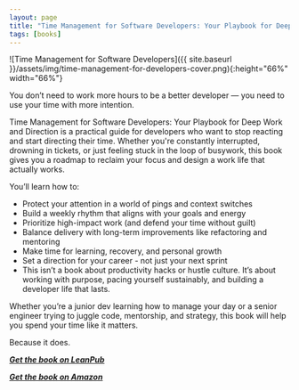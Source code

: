 ```yaml
---
layout: page
title: "Time Management for Software Developers: Your Playbook for Deep Work and Direction"
tags: [books]
---
```

![Time Management for Software Developers]({{ site.baseurl }}/assets/img/time-management-for-developers-cover.png){:height="66%" width="66%"}

You don’t need to work more hours to be a better developer — you need to use your time with more intention.
 
Time Management for Software Developers: Your Playbook for Deep Work and Direction is a practical guide for developers who want to stop reacting and start directing their time. Whether you're constantly interrupted, drowning in tickets, or just feeling stuck in the loop of busywork, this book gives you a roadmap to reclaim your focus and design a work life that actually works.

You’ll learn how to:

- Protect your attention in a world of pings and context switches
- Build a weekly rhythm that aligns with your goals and energy
- Prioritize high-impact work (and defend your time without guilt)
- Balance delivery with long-term improvements like refactoring and mentoring
- Make time for learning, recovery, and personal growth
- Set a direction for your career - not just your next sprint
- This isn’t a book about productivity hacks or hustle culture. It’s about working with purpose, pacing yourself sustainably, and building a developer life that lasts.

Whether you’re a junior dev learning how to manage your day or a senior engineer trying to juggle code, mentorship, and strategy, this book will help you spend your time like it matters.

Because it does.

***[Get the book on LeanPub](https://leanpub.com/timemanagementfordevelopers/)***

***[Get the book on Amazon](https://www.amazon.com/Time-Management-Software-Developers-Direction-ebook/dp/B0F9XFD3VQ)***